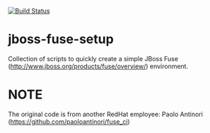 [![Build Status](https://travis-ci.org/garethahealy/jboss-fuse-setup.svg?branch=master)](https://travis-ci.org/garethahealy/jboss-fuse-setup)

jboss-fuse-setup
================
Collection of scripts to quickly create a simple JBoss Fuse (http://www.jboss.org/products/fuse/overview/) environment.

NOTE
================
The original code is from another RedHat employee: Paolo Antinori (https://github.com/paoloantinori/fuse_ci)
